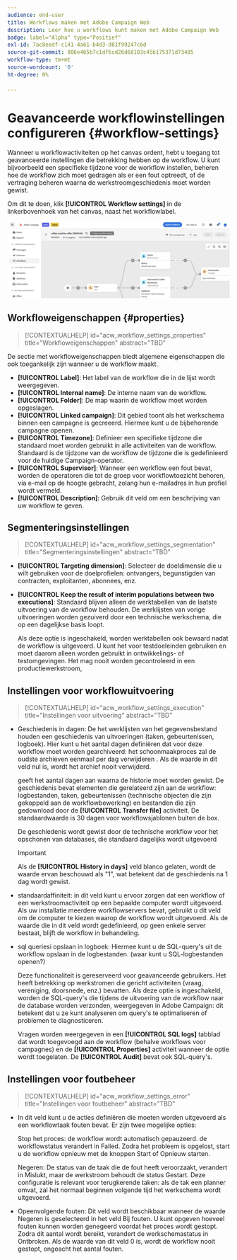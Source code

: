 ```yaml
---
audience: end-user
title: Workflows maken met Adobe Campaign Web
description: Leer hoe u workflows kunt maken met Adobe Campaign Web
badge: label="Alpha" type="Positief"
exl-id: 7ac8eedf-c141-4a61-b4d3-d81f99247c6d
source-git-commit: 806e465b7c1df6cd26d68103c45b175371d73485
workflow-type: tm+mt
source-wordcount: '0'
ht-degree: 0%

---
```


# Geavanceerde workflowinstellingen configureren {#workflow-settings}

Wanneer u workflowactiviteiten op het canvas ordent, hebt u toegang tot geavanceerde instellingen die betrekking hebben op de workflow. U kunt bijvoorbeeld een specifieke tijdzone voor de workflow instellen, beheren hoe de workflow zich moet gedragen als er een fout optreedt, of de vertraging beheren waarna de werkstroomgeschiedenis moet worden gewist.

Om dit te doen, klik **[!UICONTROL Workflow settings]** in de linkerbovenhoek van het canvas, naast het workflowlabel.

![](assets/workflow-settings.png)

## Workfloweigenschappen {#properties}

>[!CONTEXTUALHELP]
>id="acw_workflow_settings_properties"
>title="Workfloweigenschappen"
>abstract="TBD"

De sectie met workfloweigenschappen biedt algemene eigenschappen die ook toegankelijk zijn wanneer u de workflow maakt.

* **[!UICONTROL Label]**: Het label van de workflow die in de lijst wordt weergegeven.
* **[!UICONTROL Internal name]**: De interne naam van de workflow.
* **[!UICONTROL Folder]**: De map waarin de workflow moet worden opgeslagen.
* **[!UICONTROL Linked campaign]**: Dit gebied toont als het werkschema binnen een campagne is gecreeerd. Hiermee kunt u de bijbehorende campagne openen.
* **[!UICONTROL Timezone]**: Definieer een specifieke tijdzone die standaard moet worden gebruikt in alle activiteiten van de workflow. Standaard is de tijdzone van de workflow de tijdzone die is gedefinieerd voor de huidige Campaign-operator.
* **[!UICONTROL Supervisor]**: Wanneer een workflow een fout bevat, worden de operatoren die tot de groep voor workflowtoezicht behoren, via e-mail op de hoogte gebracht, zolang hun e-mailadres in hun profiel wordt vermeld.
* **[!UICONTROL Description]**: Gebruik dit veld om een beschrijving van uw workflow te geven.

## Segmenteringsinstellingen

>[!CONTEXTUALHELP]
>id="acw_workflow_settings_segmentation"
>title="Segmenteringsinstellingen"
>abstract="TBD"

* **[!UICONTROL Targeting dimension]**: Selecteer de doeldimensie die u wilt gebruiken voor de doelprofielen: ontvangers, begunstigden van contracten, exploitanten, abonnees, enz.
* **[!UICONTROL Keep the result of interim populations between two executions]**: Standaard blijven alleen de werktabellen van de laatste uitvoering van de workflow behouden. De werklijsten van vorige uitvoeringen worden gezuiverd door een technische werkschema, die op een dagelijkse basis loopt.

   Als deze optie is ingeschakeld, worden werktabellen ook bewaard nadat de workflow is uitgevoerd. U kunt het voor testdoeleinden gebruiken en moet daarom alleen worden gebruikt in ontwikkelings- of testomgevingen. Het mag nooit worden gecontroleerd in een productiewerkstroom,

## Instellingen voor workflowuitvoering

>[!CONTEXTUALHELP]
>id="acw_workflow_settings_execution"
>title="Instellingen voor uitvoering"
>abstract="TBD"

* Geschiedenis in dagen: De het werklijsten van het gegevensbestand houden een geschiedenis van uitvoeringen (taken, gebeurtenissen, logboek). Hier kunt u het aantal dagen definiëren dat voor deze workflow moet worden gearchiveerd: het schoonmaakproces zal de oudste archieven eenmaal per dag verwijderen . Als de waarde in dit veld nul is, wordt het archief nooit verwijderd.

   geeft het aantal dagen aan waarna de historie moet worden gewist. De geschiedenis bevat elementen die gerelateerd zijn aan de workflow: logbestanden, taken, gebeurtenissen (technische objecten die zijn gekoppeld aan de workflowbewerking) en bestanden die zijn gedownload door de **[!UICONTROL Transfer file]** activiteit. De standaardwaarde is 30 dagen voor workflowsjablonen buiten de box.

   De geschiedenis wordt gewist door de technische workflow voor het opschonen van databases, die standaard dagelijks wordt uitgevoerd

   >[!IMPORTANT]
   >
   >Als de **[!UICONTROL History in days]** veld blanco gelaten, wordt de waarde ervan beschouwd als &quot;1&quot;, wat betekent dat de geschiedenis na 1 dag wordt gewist.

* standaardaffiniteit: in dit veld kunt u ervoor zorgen dat een workflow of een werkstroomactiviteit op een bepaalde computer wordt uitgevoerd.   Als uw installatie meerdere workflowservers bevat, gebruikt u dit veld om de computer te kiezen waarop de workflow wordt uitgevoerd. Als de waarde die in dit veld wordt gedefinieerd, op geen enkele server bestaat, blijft de workflow in behandeling.

* sql queriesi opslaan in logboek: Hiermee kunt u de SQL-query&#39;s uit de workflow opslaan in de logbestanden. (waar kunt u SQL-logbestanden openen?)

   Deze functionaliteit is gereserveerd voor geavanceerde gebruikers. Het heeft betrekking op werkstromen die gericht activiteiten (vraag, vereniging, doorsnede, enz.) bevatten. Als deze optie is ingeschakeld, worden de SQL-query&#39;s die tijdens de uitvoering van de workflow naar de database worden verzonden, weergegeven in Adobe Campaign: dit betekent dat u ze kunt analyseren om query&#39;s te optimaliseren of problemen te diagnosticeren.

   Vragen worden weergegeven in een **[!UICONTROL SQL logs]** tabblad dat wordt toegevoegd aan de workflow (behalve workflows voor campagnes) en de **[!UICONTROL Properties]** activiteit wanneer de optie wordt toegelaten. De **[!UICONTROL Audit]** bevat ook SQL-query&#39;s.

## Instellingen voor foutbeheer

>[!CONTEXTUALHELP]
>id="acw_workflow_settings_error"
>title="Instellingen voor foutbeheer"
>abstract="TBD"

* In dit veld kunt u de acties definiëren die moeten worden uitgevoerd als een workflowtaak fouten bevat. Er zijn twee mogelijke opties:

   Stop het proces: de workflow wordt automatisch gepauzeerd. de workflowstatus verandert in Failed. Zodra het probleem is opgelost, start u de workflow opnieuw met de knoppen Start of Opnieuw starten.

   Negeren: De status van de taak die de fout heeft veroorzaakt, verandert in Mislukt, maar de werkstroom behoudt de status Gestart. Deze configuratie is relevant voor terugkerende taken: als de tak een planner omvat, zal het normaal beginnen volgende tijd het werkschema wordt uitgevoerd.

* Opeenvolgende fouten: Dit veld wordt beschikbaar wanneer de waarde Negeren is geselecteerd in het veld Bij fouten. U kunt opgeven hoeveel fouten kunnen worden genegeerd voordat het proces wordt gestopt. Zodra dit aantal wordt bereikt, verandert de werkschemastatus in Ontbroken. Als de waarde van dit veld 0 is, wordt de workflow nooit gestopt, ongeacht het aantal fouten.
